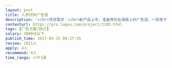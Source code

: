 ```yaml
---                
layout: post       
title: 人参饮料广告语           
description: '</br>项目需求：</br>新产品上市，准备两句在海报上的广告语，一张放于药店，一张张贴于电梯间。</br>主要功能：补气（但是广告语里不能用功效词）</br>'     
contenturl: https://pro.lagou.com/project/2195.html      
tags: [广告方案/执行]            
salary: 3000元以下          
publish_time: 2017-03-15 09:27:55         
review: 1811人                   
apply: 4人                   
recommend: 0人                   
time_range: 小于1周              
---                 
```

